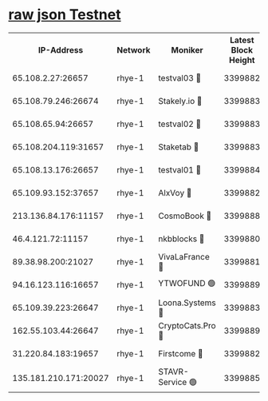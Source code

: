 
[raw json Testnet](https://rpc-check.quickt.stavr.tech/quickt/rpc-quickt-result.json)
=


<table><tr><th>IP-Address</th><th>Network</th><th>Moniker</th><th>Latest Block Height</th><th>Earliest Block Height</th><th>Catching Up</th><th>Voting Power</th><th>Scan Time</th></tr><tr><td>65.108.2.27:26657</td><td>rhye-1</td><td>testval03 🔴</td><td>3399882</td><td>1</td><td>False</td><td>5002050</td><td>2023-12-01T02:21:49.053647768UTC</td></tr><tr><td>65.108.79.246:26674</td><td>rhye-1</td><td>Stakely.io 🔴</td><td>3399883</td><td>1</td><td>False</td><td>10</td><td>2023-12-01T02:21:51.407472596UTC</td></tr><tr><td>65.108.65.94:26657</td><td>rhye-1</td><td>testval02 🔴</td><td>3399883</td><td>1</td><td>False</td><td>5002050</td><td>2023-12-01T02:21:51.717148794UTC</td></tr><tr><td>65.108.204.119:31657</td><td>rhye-1</td><td>Staketab 🔴</td><td>3399883</td><td>1</td><td>False</td><td>9900</td><td>2023-12-01T02:21:54.582275156UTC</td></tr><tr><td>65.108.13.176:26657</td><td>rhye-1</td><td>testval01 🔴</td><td>3399884</td><td>1</td><td>False</td><td>9582010</td><td>2023-12-01T02:21:54.896684151UTC</td></tr><tr><td>65.109.93.152:37657</td><td>rhye-1</td><td>AlxVoy 🔴</td><td>3399882</td><td>433101</td><td>False</td><td>92921</td><td>2023-12-01T02:21:46.239457336UTC</td></tr><tr><td>213.136.84.176:11157</td><td>rhye-1</td><td>CosmoBook 🔴</td><td>3399888</td><td>1674001</td><td>False</td><td>1528057</td><td>2023-12-01T02:22:20.318008027UTC</td></tr><tr><td>46.4.121.72:11157</td><td>rhye-1</td><td>nkbblocks 🔴</td><td>3399880</td><td>1781001</td><td>False</td><td>81901</td><td>2023-12-01T02:21:37.332001724UTC</td></tr><tr><td>89.38.98.200:21027</td><td>rhye-1</td><td>VivaLaFrance 🔴</td><td>3399881</td><td>2863001</td><td>False</td><td>10000</td><td>2023-12-01T02:21:43.835481080UTC</td></tr><tr><td>94.16.123.116:16657</td><td>rhye-1</td><td>YTWOFUND 🟢</td><td>3399889</td><td>3089301</td><td>False</td><td>0</td><td>2023-12-01T02:22:22.718176172UTC</td></tr><tr><td>65.109.39.223:26647</td><td>rhye-1</td><td>Loona.Systems 🔴</td><td>3399883</td><td>3287001</td><td>False</td><td>9949</td><td>2023-12-01T02:21:54.208963625UTC</td></tr><tr><td>162.55.103.44:26647</td><td>rhye-1</td><td>CryptoCats.Pro 🔴</td><td>3399889</td><td>3287001</td><td>False</td><td>9999</td><td>2023-12-01T02:22:25.048581240UTC</td></tr><tr><td>31.220.84.183:19657</td><td>rhye-1</td><td>Firstcome 🔴</td><td>3399882</td><td>3395933</td><td>False</td><td>732206</td><td>2023-12-01T02:21:48.626675750UTC</td></tr><tr><td>135.181.210.171:20027</td><td>rhye-1</td><td>STAVR-Service 🟢</td><td>3399885</td><td>3399001</td><td>False</td><td>0</td><td>2023-12-01T02:22:03.458634424UTC</td></tr></table>